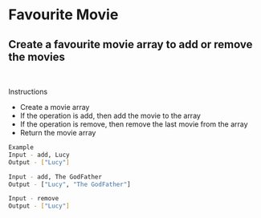 # Favourite Movie

## Create a favourite movie array to add or remove the movies

<br/>

Instructions
* Create a movie array
* If the operation is add, then add the movie to the array
* If the operation is remove, then remove the last movie from the array
* Return the movie array

```bash
Example
Input - add, Lucy
Output - ["Lucy"]

Input - add, The GodFather
Output - ["Lucy", "The GodFather"]

Input - remove
Output - ["Lucy"]